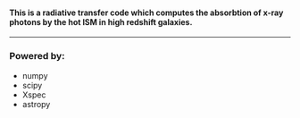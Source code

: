 #### This is a radiative transfer code which computes the absorbtion of x-ray photons by the hot ISM in high redshift galaxies. 
---
### Powered by:
* numpy
* scipy 
* Xspec 
* astropy
